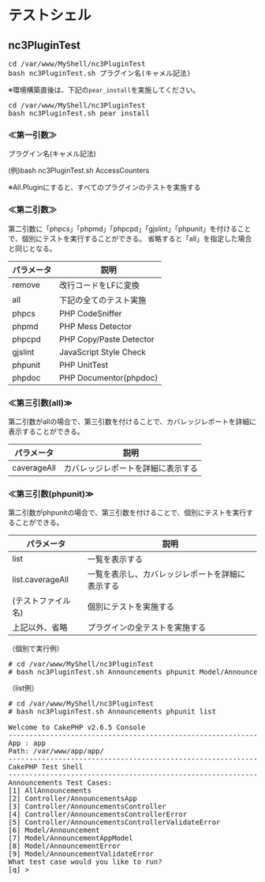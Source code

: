 # テストシェル

## nc3PluginTest

<pre>
cd /var/www/MyShell/nc3PluginTest
bash nc3PluginTest.sh プラグイン名(キャメル記法)
</pre>

※環境構築直後は、下記の`pear_install`を実施してください。

<pre>
cd /var/www/MyShell/nc3PluginTest
bash nc3PluginTest.sh pear_install
</pre>


### ≪第一引数≫

プラグイン名(キャメル記法)

(例)bash nc3PluginTest.sh AccessCounters

※All.Pluginにすると、すべてのプラグインのテストを実施する


### ≪第二引数≫

第二引数に「phpcs」「phpmd」「phpcpd」「gjslint」「phpunit」を付けることで、個別にテストを実行することができる。
省略すると「all」を指定した場合と同じとなる。

| パラメータ         | 説明                    |
| ------------------ | ----------------------- |
| remove             | 改行コードをLFに変換    |
| all                | 下記の全てのテスト実施  |
| phpcs              | PHP CodeSniffer         |
| phpmd              | PHP Mess Detector       |
| phpcpd             | PHP Copy/Paste Detector |
| gjslint            | JavaScript Style Check  |
| phpunit            | PHP UnitTest            |
| phpdoc             | PHP Documentor(phpdoc)  |

### ≪第三引数(all)≫

第二引数がallの場合で、第三引数を付けることで、カバレッジレポートを詳細に表示することができる。

| パラメータ         | 説明                               |
| ------------------ | ---------------------------------- |
| caverageAll        | カバレッジレポートを詳細に表示する |


### ≪第三引数(phpunit)≫

第二引数がphpunitの場合で、第三引数を付けることで、個別にテストを実行することができる。

| パラメータ         | 説明                                             |
| ------------------ | ------------------------------------------------ |
| list               | 一覧を表示する                                   |
| list.caverageAll   | 一覧を表示し、カバレッジレポートを詳細に表示する |
| (テストファイル名) | 個別にテストを実施する                           |
| 上記以外、省略     | プラグインの全テストを実施する                   |

（個別で実行例）
<pre>
# cd /var/www/MyShell/nc3PluginTest
# bash nc3PluginTest.sh Announcements phpunit Model/Announcement
</pre>

（list例）
<pre>
# cd /var/www/MyShell/nc3PluginTest
# bash nc3PluginTest.sh Announcements phpunit list

Welcome to CakePHP v2.6.5 Console
---------------------------------------------------------------
App : app
Path: /var/www/app/app/
---------------------------------------------------------------
CakePHP Test Shell
---------------------------------------------------------------
Announcements Test Cases:
[1] AllAnnouncements
[2] Controller/AnnouncementsApp
[3] Controller/AnnouncementsController
[4] Controller/AnnouncementsControllerError
[5] Controller/AnnouncementsControllerValidateError
[6] Model/Announcement
[7] Model/AnnouncementAppModel
[8] Model/AnnouncementError
[9] Model/AnnouncementValidateError
What test case would you like to run?  
[q] > 
</pre>
